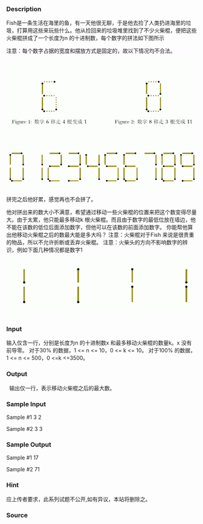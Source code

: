 
### Description
Fish是一条生活在海里的鱼，有一天他很无聊，于是他去捡了人类扔进海里的垃圾，打算用这些来玩些什么。他从捡回来的垃圾堆里找到了不少火柴棍，便把这些火柴棍拼成了一个长度为n 的十进制数，每个数字的拼法如下图所示



注意：每个数字占据的宽度和摆放方式是固定的，故以下情况均不合法。

![](/JudgeOnline/upload/201312/3.jpg)


![](/JudgeOnline/upload/201312/1.jpg)



拼完之后他好累，感觉再也不会拼了。

他对拼出来的数大小不满意，希望通过移动一些火柴棍的位置来把这个数变得尽量大。由于太累，他只能最多移动k 根火柴棍。而且由于数字的最低位放在墙边，他不能在该数的低位后面添加数字，但他可以在该数的前面添加数字。
你能帮他算出他移动火柴棍之后的数最大能是多大吗？
注意：火柴棍对于Fish 来说是很贵重的物品，所以不允许折断或丢弃火柴棍。
注意：火柴头的方向不影响数字的辨识，例如下面几种情况都是数字1         
 
![](/JudgeOnline/upload/201312/2.jpg)
### Input
输入仅含一行，分别是长度为n 的十进制数x 和最多移动火柴棍的数量k。x 没有前导零。
对于30% 的数据，1 <= n <= 10，0 <= k <= 10。
对于100% 的数据，1 <= n <= 500，0 <=k <=3500。 

### Output
 
输出仅一行，表示移动火柴棍之后的最大数。 

### Sample Input
Sample #1
3 2

Sample #2
3 3


### Sample Output
Sample #1
17

Sample #2
71

### Hint
应上传者要求，此系列试题不公开,如有异议，本站将删除之。
### Source
